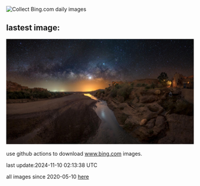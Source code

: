 ![Collect Bing.com daily images](https://github.com/counter2015/bing-daily-images/workflows/Collect%20Bing.com%20daily%20images/badge.svg)
## lastest image:
![](images/img.jpg)

use github actions to download www.bing.com images.

last update:2024-11-10 02:13:38 UTC

all images since 2020-05-10 [here](https://github.com/counter2015/bing-daily-images/tree/master/images) 

